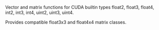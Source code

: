 Vector and matrix functions for CUDA builtin types float2, float3, float4, int2, int3, int4, uint2, uint3, uint4.

Provides compatible float3x3 and float4x4 matrix classes.